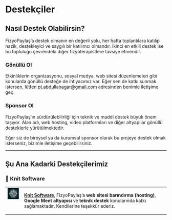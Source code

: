 # Destekçiler

## Nasıl Destek Olabilirsin?

FizyoPaylaş’a destek olmanın en değerli yolu, her hafta toplantılara katılıp nazik, destekleyici ve saygılı bir katılımcı olmandır. İkinci en etkili destek ise bu topluluğu çevrendeki diğer fizyoterapistlere tavsiye etmendir.

### Gönüllü Ol

Etkinliklerin organizasyonu, sosyal medya, web sitesi düzenlemeleri gibi konularda gönüllü desteğe de ihtiyacımız var. Eğer sen de katkı sunmak istersen, lütfen [pt.abdullahagar@gmail.com](mailto:pt.abdullahagar@gmail.com) adresinden benimle iletişime geç.

### Sponsor Ol

FizyoPaylaş’ın sürdürülebilirliği için teknik ve maddi destek büyük önem taşıyor. Alan adı, web hosting, video platformları ve diğer altyapılar gönüllü desteklerle yürütülmektedir.

Eğer siz de bireysel ya da kurumsal sponsor olarak bu projeye destek olmak isterseniz, bizimle iletişime geçebilirsiniz.

---

## Şu Ana Kadarki Destekçilerimiz

### 🧶 Knit Software

<table>
  <tr>
    <td style="vertical-align: top; padding-right: 10px;">
      <a href="https://knitsoftware.com" target="_blank">
        <img src="/docs/assets/knit.png" alt="Knit Software Logo" width="100"/>
      </a>
    </td>
    <td>
      <p>
        <a href="https://knitsoftware.com" target="_blank"><strong>Knit Software</strong></a>, 
        FizyoPaylaş’a <strong>web sitesi barındırma (hosting)</strong>, <strong>Google Meet altyapısı</strong> ve <strong>teknik destek</strong> konularında katkı sağlamaktadır. Kendilerine teşekkür ederiz.
      </p>
    </td>
  </tr>
</table>
